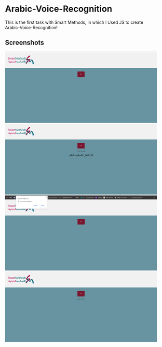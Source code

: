 # Arabic-Voice-Recognition


This is the first task with Smart Methods, in which I Used JS to create Arabic-Voice-Recognition! 

## Screenshots
![App Screenshot](img/img0.png)
![App Screenshot](img/img1.png)
![App Screenshot](img/img2.png)
![App Screenshot](img/img3.png)

